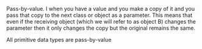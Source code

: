Pass-by-value. 
I when you have a value and you make a copy of it and you pass that copy to the next class or object as a parameter. 
This means that even if the receiving object (which we will refer to as object B) changes the parameter then it only changes the copy but the original remains the same.

All primitive data types are pass-by-value
